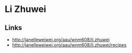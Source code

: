 # Li Zhuwei

## Links

- http://janelleweiwei.org/aau/wnm608/li.zhuwei
- http://janelleweiwei.org/aau/wnm608/li.zhuwei/recipes
